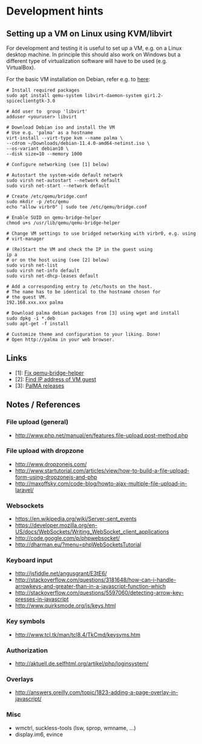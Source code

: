 # Development hints

## Setting up a VM on Linux using KVM/libvirt

For development and testing it is useful to set up a VM, e.g. on a
Linux desktop machine. In principle this should also work on Windows
but a different type of virtualization software will have to be used
(e.g. VirtualBox).

For the basic VM installation on Debian, refer e.g. to [here](https://wiki.debian.org/KVM):

```
# Install required packages
sudo apt install qemu-system libvirt-daemon-system gir1.2-spiceclientgtk-3.0

# Add user to  group 'libvirt'
adduser <youruser> libvirt

# Download Debian iso and install the VM
# Use e.g. 'palma' as a hostname
virt-install --virt-type kvm --name palma \
--cdrom ~/Downloads/debian-11.4.0-amd64-netinst.iso \
--os-variant debian10 \
--disk size=10 --memory 1000

# Configure networking (see [1] below)

# Autostart the system-wide default network
sudo virsh net-autostart --network default
sudo virsh net-start --network default

# Create /etc/qemu/bridge.conf
sudo mkdir -p /etc/qemu
echo "allow virbr0" | sudo tee /etc/qemu/bridge.conf

# Enable SUID on qemu-bridge-helper
chmod u+s /usr/lib/qemu/qemu-bridge-helper

# Change VM settings to use bridged networking with virbr0, e.g. using
# virt-manager

# (Re)Start the VM and check the IP in the guest using
ip a
# or on the host using (see [2] below)
sudo virsh net-list
sudo virsh net-info default
sudo virsh net-dhcp-leases default

# Add a corresponding entry to /etc/hosts on the host.
# The name has to be identical to the hostname chosen for
# the guest VM.
192.168.xxx.xxx palma

# Download palma debian packages from [3] using wget and install
sudo dpkg -i *.deb
sudo apt-get -f install

# Customize theme and configuration to your liking. Done!
# Open http://palma in your web browser.
```

## Links

* [1]: [Fix qemu-bridge-helper](https://mike42.me/blog/2019-08-how-to-use-the-qemu-bridge-helper-on-debian-10)
* [2]: [Find IP address of VM guest](https://www.cyberciti.biz/faq/find-ip-address-of-linux-kvm-guest-virtual-machine/)
* [3]: [PalMA releases](https://github.com/UB-Mannheim/PalMA/releases)

## Notes / References

### File upload (general)

* http://www.php.net/manual/en/features.file-upload.post-method.php

### File upload with dropzone
* http://www.dropzonejs.com/
* http://www.startutorial.com/articles/view/how-to-build-a-file-upload-form-using-dropzonejs-and-php
* http://maxoffsky.com/code-blog/howto-ajax-multiple-file-upload-in-laravel/

### Websockets
* https://en.wikipedia.org/wiki/Server-sent_events
* https://developer.mozilla.org/en-US/docs/WebSockets/Writing_WebSocket_client_applications
* http://code.google.com/p/phpwebsocket/
* http://dharman.eu/?menu=phpWebSocketsTutorial

### Keyboard input
* http://jsfiddle.net/angusgrant/E3tE6/
* http://stackoverflow.com/questions/3181648/how-can-i-handle-arrowkeys-and-greater-than-in-a-javascript-function-which
* http://stackoverflow.com/questions/5597060/detecting-arrow-key-presses-in-javascript
* http://www.quirksmode.org/js/keys.html

### Key symbols
* http://www.tcl.tk/man/tcl8.4/TkCmd/keysyms.htm

### Authorization
* http://aktuell.de.selfhtml.org/artikel/php/loginsystem/

### Overlays
* http://answers.oreilly.com/topic/1823-adding-a-page-overlay-in-javascript/

### Misc

* wmctrl, suckless-tools (lsw, sprop, wmname, ...)
* display.im6, evince
